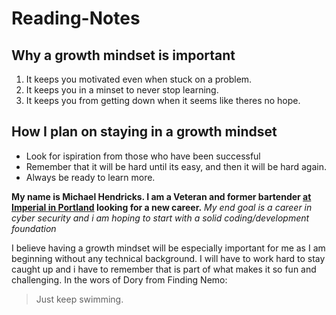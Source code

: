 # Reading-Notes

## Why a growth mindset is important
1. It keeps you motivated even when stuck on a problem.
2. It keeps you in a minset to never stop learning.
3. It keeps you from getting down when it seems like theres no hope.

## How I plan on staying in a growth mindset
- Look for ispiration from those who have been successful
- Remember that it will be hard until its easy, and then it will be hard again.
- Always be ready to learn more.


**My name is Michael Hendricks. I am a Veteran and former bartender [at Imperial in Portland](https://www.opentable.com/imperiallooking) looking for a new career.**
*My end goal is a career in cyber security and i am hoping to start with a solid coding/development foundation*

I believe having a growth mindset will be especially important for me as I am beginning without any technical background. I will have to work hard to stay caught up and i have to remember that is part of what makes it so fun and challenging.
In the  wors of Dory from Finding Nemo:
>Just keep swimming.
